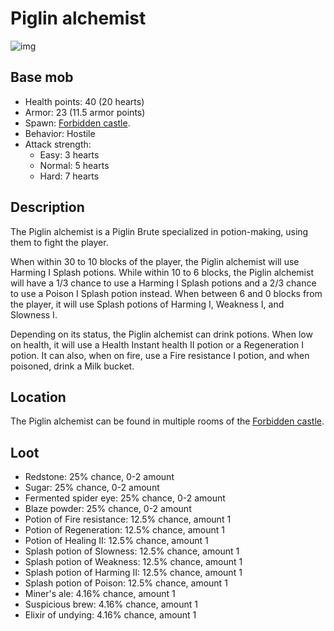 # Piglin alchemist
![img](https://static.miraheze.org/stardustlabswiki/a/a4/Piglin_alchemist.png)
## Base mob
- Health points: 40 (20 hearts)
- Armor: 23 (11.5 armor points)
- Spawn: [Forbidden castle](https://officiallysp.net/pokeywiki/Nether_Structures/forbiddencastle.html).
- Behavior: Hostile
- Attack strength:
  - Easy: 3 hearts
  - Normal: 5 hearts
  - Hard: 7 hearts

## Description
The Piglin alchemist is a Piglin Brute specialized in potion-making, using them to fight the player.

When within 30 to 10 blocks of the player, the Piglin alchemist will use Harming I Splash potions. While within 10 to 6 blocks, the Piglin alchemist will have a 1/3 chance to use a Harming I Splash potions and a 2/3 chance to use a Poison I Splash potion instead. When between 6 and 0 blocks from the player, it will use Splash potions of Harming I, Weakness I, and Slowness I.

Depending on its status, the Piglin alchemist can drink potions. When low on health, it will use a Health Instant health II potion or a Regeneration I potion. It can also, when on fire, use a Fire resistance I potion, and when poisoned, drink a Milk bucket.

## Location
The Piglin alchemist can be found in multiple rooms of the [Forbidden castle](https://officiallysp.net/pokeywiki/Nether_Structures/forbiddencastle.html).

## Loot
- Redstone: 25% chance, 0-2 amount
- Sugar: 25% chance, 0-2 amount
- Fermented spider eye: 25% chance, 0-2 amount
- Blaze powder: 25% chance, 0-2 amount
- Potion of Fire resistance: 12.5% chance, amount 1
- Potion of Regeneration: 12.5% chance, amount 1
- Potion of Healing II: 12.5% chance, amount 1
- Splash potion of Slowness: 12.5% chance, amount 1
- Splash potion of Weakness: 12.5% chance, amount 1
- Splash potion of Harming II: 12.5% chance, amount 1
- Splash potion of Poison: 12.5% chance, amount 1
- Miner's ale: 4.16% chance, amount 1
- Suspicious brew: 4.16% chance, amount 1
- Elixir of undying: 4.16% chance, amount 1
